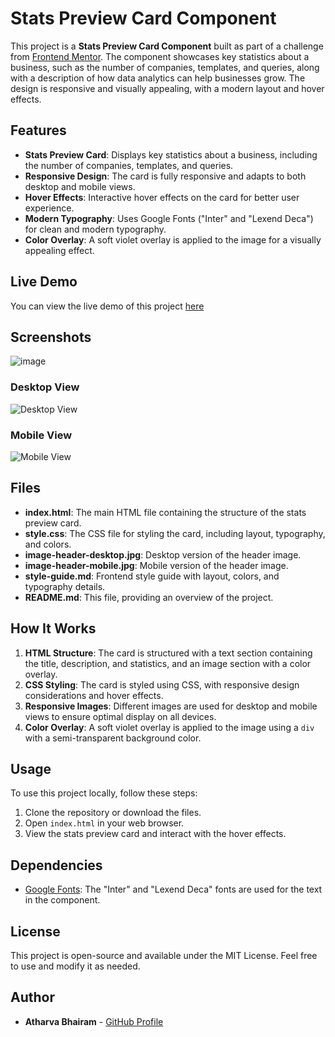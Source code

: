 # Stats Preview Card Component

This project is a **Stats Preview Card Component** built as part of a challenge from [Frontend Mentor](https://www.frontendmentor.io). The component showcases key statistics about a business, such as the number of companies, templates, and queries, along with a description of how data analytics can help businesses grow. The design is responsive and visually appealing, with a modern layout and hover effects.

## Features

- **Stats Preview Card**: Displays key statistics about a business, including the number of companies, templates, and queries.
- **Responsive Design**: The card is fully responsive and adapts to both desktop and mobile views.
- **Hover Effects**: Interactive hover effects on the card for better user experience.
- **Modern Typography**: Uses Google Fonts ("Inter" and "Lexend Deca") for clean and modern typography.
- **Color Overlay**: A soft violet overlay is applied to the image for a visually appealing effect.

## Live Demo

You can view the live demo of this project [here](https://heartfelt-llama-4c5105.netlify.app/)

## Screenshots

![image](https://github.com/user-attachments/assets/63467aba-dd32-4eee-ae69-d7d235af31b8)

### Desktop View
![Desktop View](./screenshots/desktop-view.png)

### Mobile View
![Mobile View](./screenshots/mobile-view.png)

## Files

- **index.html**: The main HTML file containing the structure of the stats preview card.
- **style.css**: The CSS file for styling the card, including layout, typography, and colors.
- **image-header-desktop.jpg**: Desktop version of the header image.
- **image-header-mobile.jpg**: Mobile version of the header image.
- **style-guide.md**: Frontend style guide with layout, colors, and typography details.
- **README.md**: This file, providing an overview of the project.

## How It Works

1. **HTML Structure**: The card is structured with a text section containing the title, description, and statistics, and an image section with a color overlay.
2. **CSS Styling**: The card is styled using CSS, with responsive design considerations and hover effects.
3. **Responsive Images**: Different images are used for desktop and mobile views to ensure optimal display on all devices.
4. **Color Overlay**: A soft violet overlay is applied to the image using a `div` with a semi-transparent background color.

## Usage

To use this project locally, follow these steps:

1. Clone the repository or download the files.
2. Open `index.html` in your web browser.
3. View the stats preview card and interact with the hover effects.

## Dependencies

- [Google Fonts](https://fonts.google.com/): The "Inter" and "Lexend Deca" fonts are used for the text in the component.

## License

This project is open-source and available under the MIT License. Feel free to use and modify it as needed.

## Author

- **Atharva Bhairam** - [GitHub Profile](https://github.com/atharvabhairam)
